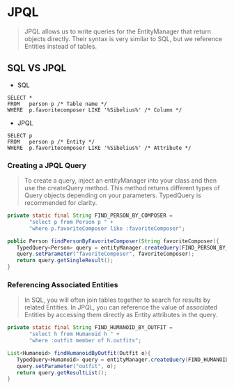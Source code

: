 # JPQL
> JPQL allows us to write queries for the EntityManager that return objects directly. Their syntax is very similar to SQL, but we reference Entities instead of tables.

## SQL VS JPQL
- SQL
```
SELECT * 
FROM   person p /* Table name */ 
WHERE  p.favoritecomposer LIKE '%Sibelius%' /* Column */
```
- JPQL
```
SELECT p 
FROM   person p /* Entity */ 
WHERE  p.favoritecomposer LIKE '%Sibelius%' /* Attribute */
```
### Creating a JPQL Query
> To create a query, inject an entityManager into your class and then use the createQuery method. This method returns different types of Query objects depending on your parameters. TypedQuery is recommended for clarity.

```java
private static final String FIND_PERSON_BY_COMPOSER =
       "select p from Person p " +
       "where p.favoriteComposer like :favoriteComposer";

public Person findPersonByFavoriteComposer(String favoriteComposer){
   TypedQuery<Person> query = entityManager.createQuery(FIND_PERSON_BY_COMPOSER, Person.class);
   query.setParameter("favoriteComposer", favoriteComposer);
   return query.getSingleResult();
}
```
### Referencing Associated Entities
> In SQL, you will often join tables together to search for results by related Entities. In JPQL, you can reference the value of associated Entities by accessing them directly as Entity attributes in the query.

```java
private static final String FIND_HUMANOID_BY_OUTFIT =
       "select h from Humanoid h " +
       "where :outfit member of h.outfits";

List<Humanoid> findHumanoidByOutfit(Outfit o){
   TypedQuery<Humanoid> query = entityManager.createQuery(FIND_HUMANOID_BY_OUTFIT, Humanoid.class);
   query.setParameter("outfit", o);
   return query.getResultList();
}
```

